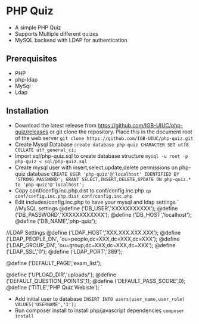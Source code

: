 # PHP Quiz
* A simple PHP Quiz
* Supports Multiple different quizes
* MySQL backend with LDAP for authentication

## Prerequisites
* PHP
* php-ldap
* MySql
* Ldap

## Installation
* Download the latest release from https://github.com/IGB-UIUC/php-quiz/releases or git clone the repository.  Place this in the document root of the web server
`
git clone https://github.com/IGB-UIUC/php-quiz.git
`
* Create Mysql Database
`
create database php-quiz CHARACTER SET utf8 COLLATE utf_general_ci;
`
* Import sql/php-quiz.sql to create database structure
`
mysql -u root -p php-quiz < sql/php-quiz.sql
`
* Create mysql user with insert,select,update,delete permissions on php-quiz database
`
CREATE USER 'php-quiz'@'localhost' IDENTIFIED BY 'STRONG_PASSWORD';
GRANT SELECT,INSERT,DELETE,UPDATE ON php-quiz.* to 'php-quiz'@'localhost';
`
* Copy conf/config.inc.php.dist to conf/config.inc.php
`cp conf/config.inc.php.dist conf/config.inc.php`
* Edit includes/config.inc.php to have your mysql and ldap settings
`
//MySQL settings
@define ('DB_USER','XXXXXXXXXXX');
@define ('DB_PASSWORD','XXXXXXXXXXXX');
@define ('DB_HOST','localhost');
@define ('DB_NAME','php-quiz');

//LDAP Settings
@define ('LDAP_HOST','XXX.XXX.XXX.XXX');
@define ('LDAP_PEOPLE_DN', 'ou=people,dc=XXX,dc=XXX,dc=XXX');
@define ('LDAP_GROUP_DN', 'ou=group,dc=XXX,dc=XXX,dc=XXX');
@define ('LDAP_SSL','0');
@define ('LDAP_PORT','389');

@define ('DEFAULT_PAGE','exam_list');

@define ('UPLOAD_DIR','uploads/');
@define ('DEFAULT_QUESTION_POINTS',1);
@define ('DEFAULT_PASS_SCORE',0);
@define ('TITLE','PHP Quiz Webiste');
`
* Add initial user to database
`
INSERT INTO users(user_name,user_role) VALUES('USERNAME','1');
`
* Run composer install to install php/javascript dependencies
`
composer install
`
